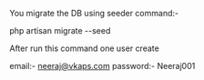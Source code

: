 You migrate the DB using seeder command:-

php artisan migrate --seed

After run this command one user create 

email:- neeraj@vkaps.com
password:- Neeraj001